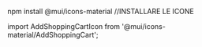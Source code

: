 npm install @mui/icons-material //INSTALLARE LE ICONE

import AddShoppingCartIcon from '@mui/icons-material/AddShoppingCart';
</IconButton>
<IconButton color="primary" aria-label="add to shopping cart">
<AddShoppingCartIcon />
</IconButton>
